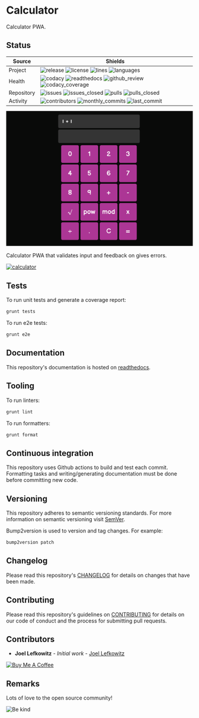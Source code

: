 # Calculator

Calculator PWA.

## Status

| Source     | Shields                                                                                                                                       |
| ---------- | --------------------------------------------------------------------------------------------------------------------------------------------- |
| Project    | ![release][release_shield] ![license][license_shield] ![lines][lines_shield] ![languages][languages_shield]                                   |
| Health     | ![codacy][codacy_shield] ![readthedocs][readthedocs_shield] ![github_review][github_review_shield] ![codacy_coverage][codacy_coverage_shield] |
| Repository | ![issues][issues_shield] ![issues_closed][issues_closed_shield] ![pulls][pulls_shield] ![pulls_closed][pulls_closed_shield]                   |
| Activity   | ![contributors][contributors_shield] ![monthly_commits][monthly_commits_shield] ![last_commit][last_commit_shield]                            |

![screenshot][screenshot]

Calculator PWA that validates input and feedback on gives errors.

[![calculator][check_it_out]][calculator]

## Tests

To run unit tests and generate a coverage report:

```bash
grunt tests
```

To run e2e tests:

```bash
grunt e2e
```

## Documentation

This repository's documentation is hosted on [readthedocs][readthedocs].

## Tooling

To run linters:

```bash
grunt lint
```

To run formatters:

```bash
grunt format
```

## Continuous integration

This repository uses Github actions to build and test each commit. Formatting tasks and writing/generating documentation must be done before committing new code.

## Versioning

This repository adheres to semantic versioning standards.
For more information on semantic versioning visit [SemVer][semver].

Bump2version is used to version and tag changes.
For example:

```bash
bump2version patch
```

## Changelog

Please read this repository's [CHANGELOG](CHANGELOG.md) for details on changes that have been made.

## Contributing

Please read this repository's guidelines on [CONTRIBUTING](CONTRIBUTING.md) for details on our code of conduct and the process for submitting pull requests.

## Contributors

- **Joel Lefkowitz** - _Initial work_ - [Joel Lefkowitz][author]

[![Buy Me A Coffee][coffee_button]][coffee]

## Remarks

Lots of love to the open source community!

![Be kind][be_kind]

<!-- Public links -->

[semver]: http://semver.org/
[readthedocs]: https://joellefkowitz-calculator.readthedocs.io/en/latest/
[coffee]: https://www.buymeacoffee.com/joellefkowitz
[coffee_button]: https://cdn.buymeacoffee.com/buttons/default-blue.png
[be_kind]: https://media.giphy.com/media/osAcIGTSyeovPq6Xph/giphy.gif
[check_it_out]: https://media.giphy.com/media/nqtCrUwM148ZVKQtlu/giphy.gif

<!-- Repo links -->

[calculator]: https://calculator.joellefkowitz.co.uk/
[screenshot]: https://github.com/joellefkowitz/calculator/blob/master/docs/screenshot.png

<!-- Acknowledgments -->

[author]: https://github.com/joellefkowitz

<!-- Project shields -->

[release_shield]: https://img.shields.io/github/v/tag/joellefkowitz/calculator
[license_shield]: https://img.shields.io/github/license/joellefkowitz/calculator
[lines_shield]: https://img.shields.io/tokei/lines/github/joellefkowitz/calculator
[languages_shield]: https://img.shields.io/github/languages/count/joellefkowitz/calculator

<!-- Health shields -->

[codacy_shield]: https://img.shields.io/codacy/grade/6321128f8d6d48528ab5655801c06d25
[readthedocs_shield]: https://img.shields.io/readthedocs/joellefkowitz-calculator
[github_review_shield]: https://img.shields.io/github/workflow/status/joellefkowitz/calculator/Review
[codacy_coverage_shield]: https://img.shields.io/codacy/coverage/6321128f8d6d48528ab5655801c06d25

<!-- Repository shields -->

[issues_shield]: https://img.shields.io/github/issues/joellefkowitz/calculator
[issues_closed_shield]: https://img.shields.io/github/issues-closed/joellefkowitz/calculator
[pulls_shield]: https://img.shields.io/github/issues-pr/joellefkowitz/calculator
[pulls_closed_shield]: https://img.shields.io/github/issues-pr-closed/joellefkowitz/calculator

<!-- Activity shields -->

[contributors_shield]: https://img.shields.io/github/contributors/joellefkowitz/calculator
[monthly_commits_shield]: https://img.shields.io/github/commit-activity/m/joellefkowitz/calculator
[last_commit_shield]: https://img.shields.io/github/last-commit/joellefkowitz/calculator
